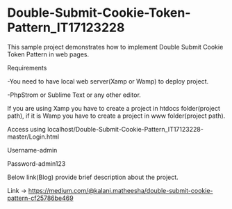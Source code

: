 # Double-Submit-Cookie-Token-Pattern_IT17123228

This sample project demonstrates how to implement Double Submit Cookie Token Pattern in web pages.

Requirements

-You need to have local web server(Xamp or Wamp) to deploy project.

-PhpStrom or Sublime Text or any other editor.

If you are using Xamp you have to create a project in htdocs folder(project path), if it is Wamp you have to create a project in www folder(project path).

Access using localhost/Double-Submit-Cookie-Pattern_IT17123228-master/Login.html

Username-admin

Password-admin123

Below link(Blog) provide brief description about the project.

Link -> https://medium.com/@kalani.matheesha/double-submit-cookie-pattern-cf25786be469

